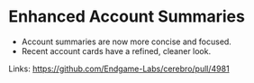 # Enhanced Account Summaries

*   Account summaries are now more concise and focused.
*   Recent account cards have a refined, cleaner look.

Links:
https://github.com/Endgame-Labs/cerebro/pull/4981
